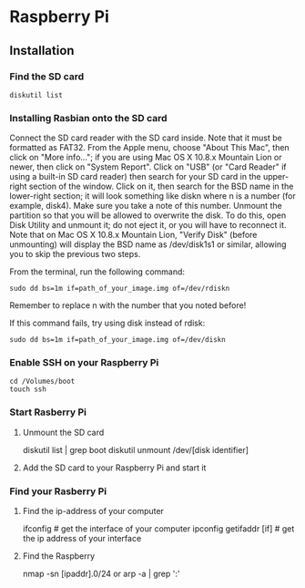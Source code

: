 Raspberry Pi
============

## Installation
### Find the SD card

    diskutil list

### Installing Rasbian onto the SD card
Connect the SD card reader with the SD card inside. Note that it must be formatted as FAT32.
From the Apple menu, choose "About This Mac", then click on "More info..."; if you are using Mac OS X 10.8.x Mountain Lion or newer, then click on "System Report".
Click on "USB" (or "Card Reader" if using a built-in SD card reader) then search for your SD card in the upper-right section of the window. Click on it, then search for the BSD name in the lower-right section; it will look something like diskn where n is a number (for example, disk4). Make sure you take a note of this number.
Unmount the partition so that you will be allowed to overwrite the disk. To do this, open Disk Utility and unmount it; do not eject it, or you will have to reconnect it. Note that on Mac OS X 10.8.x Mountain Lion, "Verify Disk" (before unmounting) will display the BSD name as /dev/disk1s1 or similar, allowing you to skip the previous two steps.

From the terminal, run the following command:

    sudo dd bs=1m if=path_of_your_image.img of=/dev/rdiskn

Remember to replace n with the number that you noted before!

If this command fails, try using disk instead of rdisk:

    sudo dd bs=1m if=path_of_your_image.img of=/dev/diskn

### Enable SSH on your Raspberry Pi

    cd /Volumes/boot
    touch ssh

### Start Rasberry Pi
1. Unmount the SD card

    diskutil list | grep boot
    diskutil unmount /dev/[disk identifier]

2. Add the SD card to your Raspberry Pi and start it

### Find your Rasberry Pi
1. Find the ip-address of your computer

    ifconfig                # get the interface of your computer
    ipconfig getifaddr [if] # get the ip address of your interface

2. Find the Raspberry 

    nmap -sn [ipaddr].0/24
or
    arp -a | grep ':'
